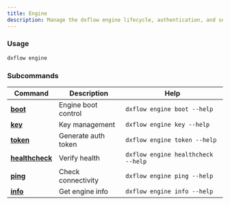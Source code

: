 ```yaml
---
title: Engine 
description: Manage the dxflow engine lifecycle, authentication, and security configuration
---
```


### Usage

```bash [Terminal]
dxflow engine
```

### Subcommands

| Command | Description | Help |
|---------|-------------|------|
| [**boot**](/docs/cli/engine/boot) | Engine boot control | `dxflow engine boot --help` |
| [**key**](/docs/cli/engine/key) | Key management | `dxflow engine key --help` |
| [**token**](/docs/cli/engine/token) | Generate auth token | `dxflow engine token --help` |
| [**healthcheck**](/docs/cli/engine/healthcheck) | Verify health | `dxflow engine healthcheck --help` |
| [**ping**](/docs/cli/engine/ping) | Check connectivity | `dxflow engine ping --help` |
| [**info**](/docs/cli/engine/info) | Get engine info | `dxflow engine info --help` |

